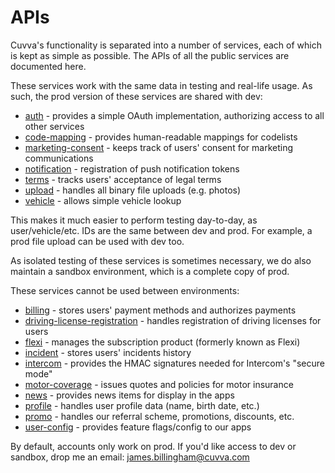 # APIs

Cuvva's functionality is separated into a number of services, each of which is kept as simple as possible. The APIs of all the public services are documented here.

These services work with the same data in testing and real-life usage. As such, the prod version of these services are shared with dev:

- [auth](auth.md) - provides a simple OAuth implementation, authorizing access to all other services
- [code-mapping](code-mapping.md) - provides human-readable mappings for codelists
- [marketing-consent](marketing-consent.md) - keeps track of users' consent for marketing communications
- [notification](notification.md) - registration of push notification tokens
- [terms](terms.md) - tracks users' acceptance of legal terms
- [upload](upload.md) - handles all binary file uploads (e.g. photos)
- [vehicle](vehicle.md) - allows simple vehicle lookup

This makes it much easier to perform testing day-to-day, as user/vehicle/etc. IDs are the same between dev and prod. For example, a prod file upload can be used with dev too.

As isolated testing of these services is sometimes necessary, we do also maintain a sandbox environment, which is a complete copy of prod.

These services cannot be used between environments:

- [billing](billing.md) - stores users' payment methods and authorizes payments
- [driving-license-registration](driving-license-registration.md) - handles registration of driving licenses for users
- [flexi](flexi.md) - manages the subscription product (formerly known as Flexi)
- [incident](incident.md) - stores users' incidents history
- [intercom](intercom.md) - provides the HMAC signatures needed for Intercom's "secure mode"
- [motor-coverage](motor-coverage.md) - issues quotes and policies for motor insurance
- [news](news.md) - provides news items for display in the apps
- [profile](profile.md) - handles user profile data (name, birth date, etc.)
- [promo](promo.md) - handles our referral scheme, promotions, discounts, etc.
- [user-config](user-config.md) - provides feature flags/config to our apps

By default, accounts only work on prod. If you'd like access to dev or sandbox, drop me an email: james.billingham@cuvva.com
